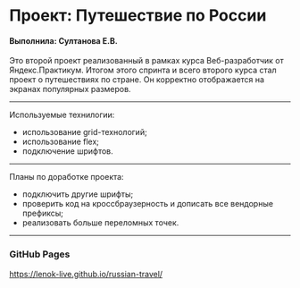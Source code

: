 # Проект: Путешествие по России
#### Выполнила: Султанова Е.В.

Это второй проект реализованный в рамках курса Веб-разработчик от Яндекс.Практикум. Итогом этого спринта и всего второго курса стал проект о путешествиях по стране. Он корректно отображается на экранах популярных размеров.

---
Используемые технилогии:

* использование grid-технологий;
* использование flex;
* подключение шрифтов.
---

Планы по доработке проекта:

* подключить другие шрифты;
* проверить код на кроссбраузерность и дописать все вендорные префиксы;
* реализовать больше переломных точек.
---
### GitHub Pages
https://lenok-live.github.io/russian-travel/
